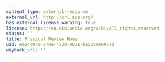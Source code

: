 ```yaml
---
content_type: external-resource
external_url: http://prl.aps.org/
has_external_license_warning: true
license: https://en.wikipedia.org/wiki/All_rights_reserved
status: ''
title: Physical Review Home
uid: ea24c075-270e-4230-9071-ba5c986605ad
wayback_url: ''
---
```

